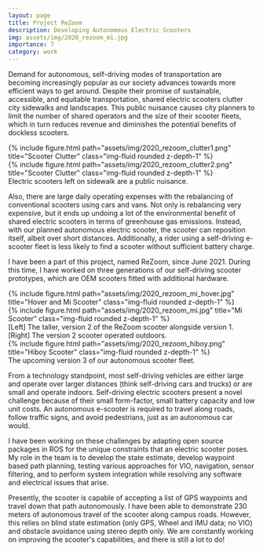 ```yaml
---
layout: page
title: Project ReZoom
description: Developing Autonomous Electric Scooters
img: assets/img/2020_rezoom_mi.jpg
importance: 7
category: work
---
```


Demand for autonomous, self-driving modes of transportation are becoming increasingly popular as our society advances towards more efficient ways to get around. Despite their promise of sustainable, accessible, and equitable transportation, shared electric scooters clutter city sidewalks and landscapes. This public nuisance causes city planners to limit the number of shared operators and the size of their scooter fleets, which in turn reduces revenue and diminishes the potential benefits of dockless scooters.

<div class="row justify-content-sm-center">
    <div class="col-sm mt-4 mt-md-0">
        {% include figure.html path="assets/img/2020_rezoom_clutter1.png" title="Scooter Clutter" class="img-fluid rounded z-depth-1" %}
    </div>
    <div class="col-sm mt-8 mt-md-0">
        {% include figure.html path="assets/img/2020_rezoom_clutter2.png" title="Scooter Clutter" class="img-fluid rounded z-depth-1" %}
    </div>
</div>
<div class="caption">
    Electric scooters left on sidewalk are a public nuisance.
</div>


Also, there are large daily operating expenses with the rebalancing of conventional scooters using cars and vans. Not only is rebalancing very expensive, but it ends up undoing a lot of the environmental benefit of shared electric scooters in terms of greenhouse gas emissions. Instead, with our planned autonomous electric scooter, the scooter can reposition itself, albeit over short distances. Additionally, a rider using a self-driving e-scooter fleet is less likely to find a scooter without sufficient battery charge. 

I have been a part of this project, named ReZoom, since June 2021. During this time, I have worked on three generations of our self-driving scooter prototypes, which are OEM scooters fitted with additional hardware. 


<div class="row justify-content-sm-center">
    <div class="col-sm-4 mt-3 mt-md-0">
        {% include figure.html path="assets/img/2020_rezoom_mi_hover.jpg" title="Hover and Mi Scooter" class="img-fluid rounded z-depth-1" %}
    </div>
    <div class="col-sm-8 mt-3 mt-md-0">
        {% include figure.html path="assets/img/2020_rezoom_mi.jpg" title="Mi Scooter" class="img-fluid rounded z-depth-1" %}
    </div>
</div>
<div class="caption">
    [Left] The taller, version 2 of the ReZoom scooter alongside version 1. [Right] The version 2 scooter operated outdoors.
</div>

<div class="row">
    <div class="col-sm mt-3 mt-md-0">
        {% include figure.html path="assets/img/2020_rezoom_hiboy.png" title="Hiboy Scooter" class="img-fluid rounded z-depth-1" %}
    </div>
</div>
<div class="caption">
    The upcoming version 3 of our autonomous scooter fleet.
</div>

From a technology standpoint, most self-driving vehicles are either large and operate over larger distances (think self-driving cars and trucks) or are small and operate indoors. Self-driving electric scooters present a novel challenge because of their small form-factor, small battery capacity and low unit costs. An autonomous e-scooter is required to travel along roads, follow traffic signs, and avoid pedestrians, just as an autonomous car would.

I have been working on these challenges by adapting open source packages in ROS for the unique constraints that an electric scooter poses. My role in the team is to develop the state estimate, develop waypoint based path planning, testing various approaches for VIO, navigation, sensor filtering, and to perform system integration while resolving any software and electrical issues that arise. 

Presently, the scooter is capable of accepting a list of GPS waypoints and travel down that path autonomously. I have been able to demonstrate 230 meters of autonomous travel of the scooter along campus roads. However, this relies on blind state estimation (only GPS, Wheel and IMU data; no VIO) and obstacle avoidance using stereo depth only. We are constantly working on improving the scooter's capabilities, and there is still a lot to do!

